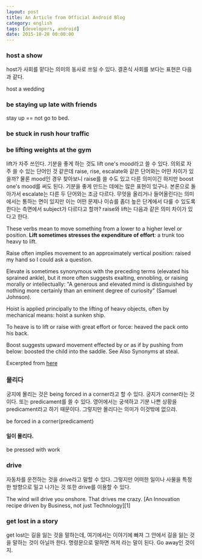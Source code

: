 ```yaml
---
layout: post
title: An Article from Official Android Blog
category: english
tags: [developers, android]
date: 2015-10-28 00:00:00
---
```


### host a show
host가 사회를 맡다는 의미의 동사로 쓰일 수 있다. 결혼식 사회를 보다는 표현은 다음과 같다.
<div class="sample-sentence">
host a wedding
</div>

### be staying up late with friends
stay up == not go to bed.

### be stuck in rush hour traffic

### be **lifting** weights at the gym
lift가 자주 쓰인다. 기분을 좋게 하는 것도 lift one's mood라고 쓸 수 있다. 의외로 자주 쓸 수 있는 단어인 것 같은데 raise, rise, escalate와 같은 단어와는 어떤 차이가 있을까? 물론 mood인 경우 찾아보니 raise를 쓸 수도 있고 다른 의미이긴 하지만 boost one's mood를 써도 된다. 기분을 좋게 만드는 데에는 많은 표현이 있구나. 본론으로 돌아가서 escalate는 다른 두 단어와는 조금 다르다. 무엇을 올리거나 들어올린다는 의미에서는 통하는 면이 있지만 이는 어떤 문제나 이슈를 좀더 높은 단계에서 다룰 수 있도록 한다는 측면에서 subject가 다르다고 할까? raise와 lift는 다음과 같은 의미 차이가 있다고 한다.

<div class="sample-sentence">
	<p>These verbs mean to move something from a lower to a higher level or position. <strong>Lift sometimes stresses the expenditure of effort</strong>: a trunk too heavy to lift.</p>
	<p>Raise often implies movement to an approximately vertical position: raised my hand so I could ask a question.</p>
	<p>Elevate is sometimes synonymous with the preceding terms (elevated his sprained ankle), but it more often suggests exalting, ennobling, or raising morally or intellectually: "A generous and elevated mind is distinguished by nothing more certainly than an eminent degree of curiosity" (Samuel Johnson).</p>
	<p>Hoist is applied principally to the lifting of heavy objects, often by mechanical means: hoist a sunken ship.</p>
	<p>To heave is to lift or raise with great effort or force: heaved the pack onto his back.</p>
	<p>Boost suggests upward movement effected by or as if by pushing from below: boosted the child into the saddle. See Also Synonyms at steal.</p>
	Excerpted from <a href="http://forum.wordreference.com/threads/lift-vs-rise-vs-raise.465386/">here</a>
</div>

### 몰리다
궁지에 몰리는 것은 being forced in a corner라고 할 수 있다. 궁지가 corner라는 것이다. 또는 predicament를 쓸 수 있다. 영어에서는 궁색하고 기분 나쁜 상황을 predicament라고 하기 때문이다. 그렇지만 몰리다는 의미가 이것밖에 없으랴.

<div class="sample-sentence">
be forced in a corner(predicament)
</div>

#### 일이 몰리다.

<div class="sample-sentence">
	be pressed with work
</div>

### drive
자동차를 운전하는 것을 drive라고 말할 수 있다. 그렇지만 어떠한 일이나 사물을 특정한 방향으로 밀고 나가는 것 또한 drive를 이용할 수 있다.
<div class="sample-sentence">
	The wind will drive you onshore.
	That drives me crazy.
	[An Innovation recipe driven by Business, not just Technology][1]
</div>

### get lost in a story
get lost는 길을 잃는 것을 말하는데, 여기에서는 이야기에 빠져 그 안에서 길을 잃는 것을 말하는 것이 아닐까 한다. 명령문으로 말하면 꺼져 라는 말이 된다. Go away인 것이지.

[1]: https://www.linkedin.com/pulse/20141010140924-4526542-an-innovation-recipe-driven-by-business-not-just-technology
[2]: http://forum.wordreference.com/threads/lift-vs-rise-vs-raise.465386/